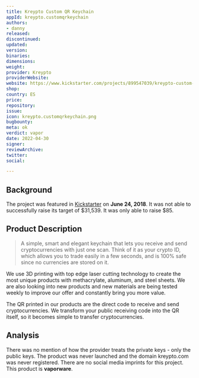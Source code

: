 ```yaml
---
title: Kreypto Custom QR Keychain
appId: kreypto.customqrkeychain
authors:
- danny
released: 
discontinued: 
updated: 
version: 
binaries: 
dimensions:
weight: 
provider: Kreypto 
providerWebsite: 
website: https://www.kickstarter.com/projects/899547039/kreypto-custom-qr-crypto-keychains/description
shop: 
country: ES
price: 
repository: 
issue: 
icon: kreypto.customqrkeychain.png
bugbounty: 
meta: ok
verdict: vapor
date: 2022-04-30
signer: 
reviewArchive: 
twitter: 
social: 

---
```


## Background 

The project was featured in [Kickstarter](https://www.kickstarter.com/projects/899547039/kreypto-custom-qr-crypto-keychains/description) on **June 24, 2018**. It was not able to successfully raise its target of $31,539. It was only able to raise $85.

## Product Description 

> A simple, smart and elegant keychain that lets you receive and send cryptocurrencies with just one scan. Think of it as your crypto ID, which allows you to trade easily in a few seconds, and is 100% safe since no currencies are stored on it. 
> 
We use 3D printing with top edge laser cutting technology to create the most unique products with methacrylate, aluminum, and steel sheets. We are also looking into new products and new materials are being tested weekly to improve our offer and constantly bring you more value. 
>
The QR printed in our products are the direct code to receive and send cryptocurrencies. We transform your public receiving code into the QR itself, so it becomes simple to transfer cryptocurrencies.

## Analysis 

There was no mention of how the provider treats the private keys - only the public keys. The product was never launched and the domain kreypto.com was never registered. There are no social media imprints for this project. This product is **vaporware**.

